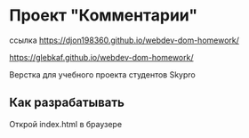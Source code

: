 # Проект "Комментарии"
ссылка https://djon198360.github.io/webdev-dom-homework/

https://glebkaf.github.io/webdev-dom-homework/

Верстка для учебного проекта студентов Skypro

## Как разрабатывать

Открой index.html в браузере
